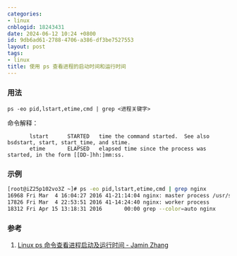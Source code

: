 ```yaml
---
categories:
- linux
cnblogid: 18243431
date: 2024-06-12 10:24 +0800
id: 9db6ad61-2788-4706-a386-df3be7527553
layout: post
tags:
- linux
title: 使用 ps 查看进程的启动时间和运行时间
---
```


### 用法

```shell
ps -eo pid,lstart,etime,cmd | grep <进程关键字>
```

命令解释：

```
       lstart      STARTED   time the command started.  See also bsdstart, start, start_time, and stime.
       etime       ELAPSED   elapsed time since the process was started, in the form [[DD-]hh:]mm:ss.
```

### 示例

```bash
[root@iZ25p102vo3Z ~]# ps -eo pid,lstart,etime,cmd | grep nginx
16968 Fri Mar  4 16:04:27 2016 41-21:14:04 nginx: master process /usr/sbin/nginx
17826 Fri Mar  4 22:53:51 2016 41-14:24:40 nginx: worker process
18312 Fri Apr 15 13:18:31 2016       00:00 grep --color=auto nginx
```

### 参考

1. [Linux ps 命令查看进程启动及运行时间 - Jamin Zhang](https://jaminzhang.github.io/linux/using-ps-to-view-process-started-and-elapsed-time-in-linux/)